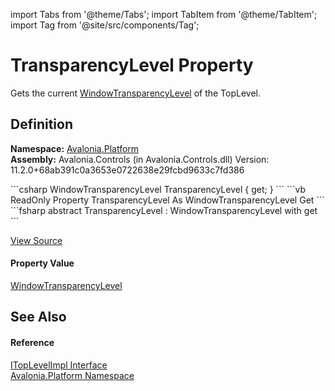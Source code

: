 import Tabs from '@theme/Tabs'; 
import TabItem from '@theme/TabItem'; 
import Tag from '@site/src/components/Tag'; 

# TransparencyLevel Property


Gets the current <a href="T_Avalonia_Controls_WindowTransparencyLevel">WindowTransparencyLevel</a> of the TopLevel.



## Definition
**Namespace:** <a href="N_Avalonia_Platform">Avalonia.Platform</a>  
**Assembly:** Avalonia.Controls (in Avalonia.Controls.dll) Version: 11.2.0+68ab391c0a3653e0722638e29fcbd9633c7fd386

<Tabs groupId="api-code-preview">
<TabItem value="csharp" label="C#">
```csharp
WindowTransparencyLevel TransparencyLevel { get; }
```
</TabItem>
<TabItem value="vb" label="VB">
```vb
ReadOnly Property TransparencyLevel As WindowTransparencyLevel
	Get
```
</TabItem>
<TabItem value="fsharp" label="F#">
```fsharp
abstract TransparencyLevel : WindowTransparencyLevel with get
```
</TabItem>
</Tabs>



<a href="https://github.com/AvaloniaUI/Avalonia/tree/master/srcAvalonia.Controls/Platform/ITopLevelImpl.cs" title="View the source code">View Source</a>



#### Property Value
<a href="T_Avalonia_Controls_WindowTransparencyLevel">WindowTransparencyLevel</a>

## See Also


#### Reference
<a href="T_Avalonia_Platform_ITopLevelImpl">ITopLevelImpl Interface</a>  
<a href="N_Avalonia_Platform">Avalonia.Platform Namespace</a>  
